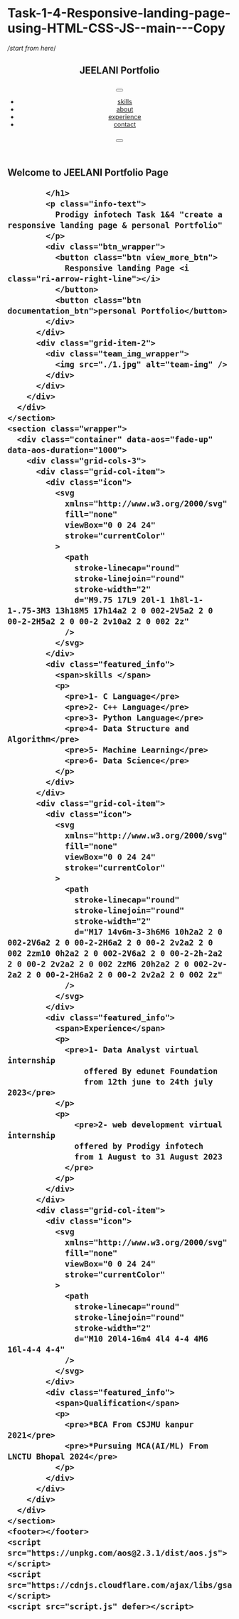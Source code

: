 # Task-1-4-Responsive-landing-page-using-HTML-CSS-JS--main---Copy
*/start from here*/
<!DOCTYPE html>
<html lang="en">
  <head>
    <meta charset="UTF-8" />
    <meta http-equiv="X-UA-Compatible" content="IE=edge" />
    <meta name="viewport" content="width=device-width, initial-scale=1.0" />
    <title>Responsive Landing Page using HTML, CSS & Javascript</title>
    <link rel="stylesheet" href="style.css" />
    <link
      href="https://cdn.jsdelivr.net/npm/remixicon@2.5.0/fonts/remixicon.css"
      rel="stylesheet"
    />
    <link href="https://unpkg.com/aos@2.3.1/dist/aos.css" rel="stylesheet" />
  </head>
  <body>
    <header class="container header">
      <nav class="nav">
        <div class="logo">
          <h2>JEELANI Portfolio</h2>
        </div>
        <div class="nav_menu" id="nav_menu">
          <button class="close_btn" id="close_btn">
            <i class="ri-close-fill"></i>
          </button>
          <ul class="nav_menu_list">
            <li class="nav_menu_item">
              <a href="#" class="nav_menu_link">skills</a>
            </li>
            <li class="nav_menu_item">
              <a href="#" class="nav_menu_link">about</a>
            </li>
            <li class="nav_menu_item">
              <a href="#" class="nav_menu_link">experience</a>
            </li>
            <li class="nav_menu_item">
              <a href="#" class="nav_menu_link">contact</a>
            </li>
          </ul>
        </div>
        <button class="toggle_btn" id="toggle_btn">
          <i class="ri-menu-line"></i>
        </button>
      </nav>
    </header>
    <section class="wrapper">
      <div class="container">
        <div class="grid-cols-2">
          <div class="grid-item-1">
            <h1 class="main-heading">
              Welcome to <span>JEELANI Portfolio Page</span>
              <br />
               
            </h1>
            <p class="info-text">
              Prodigy infotech Task 1&4 "create a responsive landing page & personal Portfolio"
            </p>
            <div class="btn_wrapper">
              <button class="btn view_more_btn">
                Responsive landing Page <i class="ri-arrow-right-line"></i>
              </button>
              <button class="btn documentation_btn">personal Portfolio</button>
            </div>
          </div>
          <div class="grid-item-2">
            <div class="team_img_wrapper">
              <img src="./1.jpg" alt="team-img" />
            </div>
          </div>
        </div>
      </div>
    </section>
    <section class="wrapper">
      <div class="container" data-aos="fade-up" data-aos-duration="1000">
        <div class="grid-cols-3">
          <div class="grid-col-item">
            <div class="icon">
              <svg
                xmlns="http://www.w3.org/2000/svg"
                fill="none"
                viewBox="0 0 24 24"
                stroke="currentColor"
              >
                <path
                  stroke-linecap="round"
                  stroke-linejoin="round"
                  stroke-width="2"
                  d="M9.75 17L9 20l-1 1h8l-1-1-.75-3M3 13h18M5 17h14a2 2 0 002-2V5a2 2 0 00-2-2H5a2 2 0 00-2 2v10a2 2 0 002 2z"
                />
              </svg>
            </div>
            <div class="featured_info">
              <span>skills </span>
              <p>
                <pre>1- C Language</pre>
                <pre>2- C++ Language</pre>
                <pre>3- Python Language</pre>
                <pre>4- Data Structure and Algorithm</pre>
                <pre>5- Machine Learning</pre>
                <pre>6- Data Science</pre>
              </p>
            </div>
          </div>
          <div class="grid-col-item">
            <div class="icon">
              <svg
                xmlns="http://www.w3.org/2000/svg"
                fill="none"
                viewBox="0 0 24 24"
                stroke="currentColor"
              >
                <path
                  stroke-linecap="round"
                  stroke-linejoin="round"
                  stroke-width="2"
                  d="M17 14v6m-3-3h6M6 10h2a2 2 0 002-2V6a2 2 0 00-2-2H6a2 2 0 00-2 2v2a2 2 0 002 2zm10 0h2a2 2 0 002-2V6a2 2 0 00-2-2h-2a2 2 0 00-2 2v2a2 2 0 002 2zM6 20h2a2 2 0 002-2v-2a2 2 0 00-2-2H6a2 2 0 00-2 2v2a2 2 0 002 2z"
                />
              </svg>
            </div>
            <div class="featured_info">
              <span>Experience</span>
              <p>
                <pre>1- Data Analyst virtual internship
                    offered By edunet Foundation
                    from 12th june to 24th july 2023</pre>
              </p>
              <p>
                  <pre>2- web development virtual internship
                  offered by Prodigy infotech 
                  from 1 August to 31 August 2023
                </pre>
              </p>
            </div>
          </div>
          <div class="grid-col-item">
            <div class="icon">
              <svg
                xmlns="http://www.w3.org/2000/svg"
                fill="none"
                viewBox="0 0 24 24"
                stroke="currentColor"
              >
                <path
                  stroke-linecap="round"
                  stroke-linejoin="round"
                  stroke-width="2"
                  d="M10 20l4-16m4 4l4 4-4 4M6 16l-4-4 4-4"
                />
              </svg>
            </div>
            <div class="featured_info">
              <span>Qualification</span>
              <p>
                <pre>*BCA From CSJMU kanpur 2021</pre>
                <pre>*Pursuing MCA(AI/ML) From LNCTU Bhopal 2024</pre>
              </p>
            </div>
          </div>
        </div>
      </div>
    </section>
    <footer></footer>
    <script src="https://unpkg.com/aos@2.3.1/dist/aos.js"></script>
    <script src="https://cdnjs.cloudflare.com/ajax/libs/gsap/3.8.0/gsap.min.js"></script>
    <script src="script.js" defer></script>
  </body>
</html>
